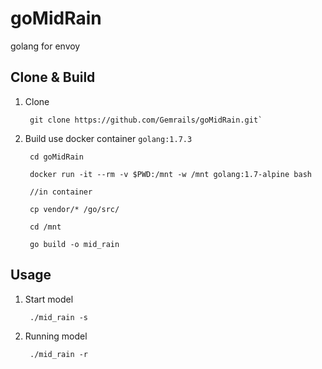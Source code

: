 # goMidRain
golang for envoy

## Clone & Build
1. Clone

        git clone https://github.com/Gemrails/goMidRain.git`
  
2. Build use docker container `golang:1.7.3`

        cd goMidRain
        
        docker run -it --rm -v $PWD:/mnt -w /mnt golang:1.7-alpine bash
        
        //in container
        
        cp vendor/* /go/src/
        
        cd /mnt
        
        go build -o mid_rain
  
## Usage
1. Start model

        ./mid_rain -s
        
2. Running model
    
        ./mid_rain -r
